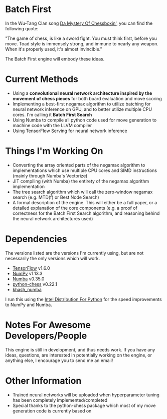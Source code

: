 # Batch First
In the Wu-Tang Clan song [Da Mystery Of Chessboxin'](https://youtu.be/pJk0p-98Xzc "YouTube Link"), you can find the following quote:

"The game of chess, is like a sword fight.  You must think first, before you move.  Toad style is immensely strong, and immune to nearly any weapon.  When it's properly used, it's almost invincible."

The Batch First engine will embody these ideas.

# Current Methods
- Using a **convolutional neural network architecture inspired by the movement of chess pieces** for both board evaluation and move scoring
- Implementing a best-first negamax algorithm to utilize batching for neural network inference on GPU, and to better utilize multiple CPU cores.  I'm calling it **Batch First Search** 
- Using Numba to compile all python code used for move generation to machine code with the LLVM compiler
- Using TensorFlow Serving for neural network inference

# Things I'm Working On
- Converting the array oriented parts of the negamax algorithm to implementations which use multiple CPU cores and SIMD instructions (mainly through Numba's Vectorize)
- JIT compiling (with Numba) the entirety of the negamax algorithm implementation
- The tree search algorithm which will call the zero-window negamax search (e.g. MTD(f) or Best Node Search)
- A formal description of the engine.  This will either be a full paper, or a detailed explanation of the core components (e.g. a proof of correctness for the Batch First Search algorithm, and reasoning behind the neural network architectures used)

# Dependencies
The versions listed are the versions I'm currently using, but are not necessarily the only versions which will work.
- [TensorFlow](https://github.com/tensorflow/tensorflow) v1.6.0
- [NumPy](https://github.com/numpy/numpy) v1.13.3
- [Numba](https://github.com/numba/numba) v0.35.0
- [python-chess](https://github.com/niklasf/python-chess) v0.22.1
- [khash_numba](https://github.com/synapticarbors/khash_numba)

I run this using the [Intel Distribution For Python](https://software.intel.com/en-us/distribution-for-python) for the speed improvements to NumPy and Numba.   

# Notes For Awesome Developers/People
This engine is still in development, and thus needs work.  If you have any ideas, questions, are interested in potentially working on the engine, or anything else, I encourage you to send me an email!  
   

# Other Information
- Trained neural networks will be uploaded when hyperparameter tuning has been completely implemented/completed
- Special thanks to the python-chess package which most of my move generation code is currently based on




